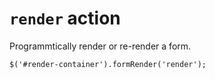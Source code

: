 # `render` action
Programmtically render or re-render a form.


<pre><code class="js">$('#render-container').formRender('render');</code></pre>
